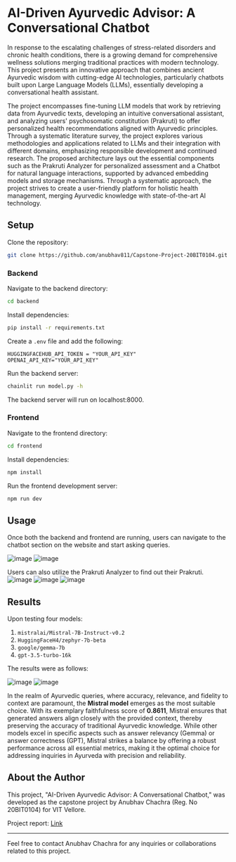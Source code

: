 # AI-Driven Ayurvedic Advisor: A Conversational Chatbot

In response to the escalating challenges of stress-related disorders and chronic health conditions, there is a growing demand for comprehensive wellness solutions merging traditional practices with modern technology. This project presents an innovative approach that combines ancient Ayurvedic wisdom with cutting-edge AI technologies, particularly chatbots built upon Large Language Models (LLMs), essentially developing a conversational health assistant. 

The project encompasses fine-tuning LLM models that work by retrieving data from Ayurvedic texts, developing an intuitive conversational assistant, and analyzing users' psychosomatic constitution (Prakruti) to offer personalized health recommendations aligned with Ayurvedic principles. Through a systematic literature survey, the project explores various methodologies and applications related to LLMs and their integration with different domains, emphasizing responsible development and continued research. The proposed architecture lays out the essential components such as the Prakruti Analyzer for personalized assessment and a Chatbot for natural language interactions, supported by advanced embedding models and storage mechanisms. Through a systematic approach, the project strives to create a user-friendly platform for holistic health management, merging Ayurvedic knowledge with state-of-the-art AI technology.

## Setup

Clone the repository:
```bash
git clone https://github.com/anubhav811/Capstone-Project-20BIT0104.git
```

### Backend

Navigate to the backend directory:
```bash
cd backend
```

Install dependencies:
```bash
pip install -r requirements.txt
```

Create a `.env` file and add the following:
```
HUGGINGFACEHUB_API_TOKEN = "YOUR_API_KEY"
OPENAI_API_KEY="YOUR_API_KEY"
```

Run the backend server:
```bash
chainlit run model.py -h
```

The backend server will run on localhost:8000.

### Frontend

Navigate to the frontend directory:
```bash
cd frontend
```

Install dependencies:
```bash
npm install
```

Run the frontend development server:
```bash
npm run dev
```

## Usage

Once both the backend and frontend are running, users can navigate to the chatbot section on the website and start asking queries.

![image](https://github.com/anubhav811/Capstone-Project-20BIT0104/assets/71807967/81e1d1e2-fc08-48f6-99e3-d09269c39908)
![image](https://github.com/anubhav811/Capstone-Project-20BIT0104/assets/71807967/f63dfdf1-c0a7-4ad2-9496-ace29e94dc31)

Users can also utilize the Prakruti Analyzer to find out their Prakruti.
![image](https://github.com/anubhav811/Capstone-Project-20BIT0104/assets/71807967/11a33e73-e08c-46df-bfd5-d877fc7d318f)
![image](https://github.com/anubhav811/Capstone-Project-20BIT0104/assets/71807967/adb42e71-143f-4ea1-8b99-940a2608df21)
![image](https://github.com/anubhav811/Capstone-Project-20BIT0104/assets/71807967/d7924d26-b51b-4bc4-b41a-c725fc0a035c)


## Results

Upon testing four models:
1. `mistralai/Mistral-7B-Instruct-v0.2`
2. `HuggingFaceH4/zephyr-7b-beta`
3. `google/gemma-7b`
4. `gpt-3.5-turbo-16k`

The results were as follows:

![image](https://github.com/anubhav811/Capstone-Project-20BIT0104/assets/71807967/2eba5744-6d52-4b09-9bf3-44396d8c1074)
![image](https://github.com/anubhav811/Capstone-Project-20BIT0104/assets/71807967/23fad014-257a-4fdb-b917-5aa7354f1b26)


In the realm of Ayurvedic queries, where accuracy, relevance, and fidelity to context are paramount, the **Mistral model** emerges as the most suitable choice. With its exemplary faithfulness score of **0.8611**, Mistral ensures that generated answers align closely with the provided context, thereby preserving the accuracy of traditional Ayurvedic knowledge. While other models excel in specific aspects such as answer relevancy (Gemma) or answer correctness (GPT), Mistral strikes a balance by offering a robust performance across all essential metrics, making it the optimal choice for addressing inquiries in Ayurveda with precision and reliability.


## About the Author

This project, "AI-Driven Ayurvedic Advisor: A Conversational Chatbot," was developed as the capstone project by Anubhav Chachra (Reg. No 20BIT0104) for VIT Vellore. 

Project report: [Link]([<insert_drive_link_here>](https://drive.google.com/drive/folders/1s_XHT2YfJh1OPXzm4nVIuuZqYxlvhlCi?usp=sharing))

---

Feel free to contact Anubhav Chachra for any inquiries or collaborations related to this project.
